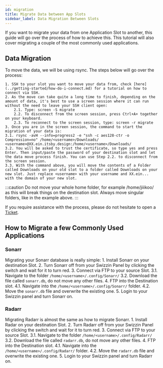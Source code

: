 ```yaml
---
id: migration
title: Migrate Data between App Slots
sidebar_label: Data Migration Between Slots
---
```


If you want to migrate your data from one Application Slot to another, this guide will go over the process of how to achieve this. This tutorial will also cover migrating a couple of the most commonly used applications.

## Data Migration

To move the data, we will be using rsync. The steps below will go over the process:

    1. SSH to your slot you want to move your data from, check [here](../getting-started/how-do-i-connect.md) for a tutorial on how to connect via SSH.
    2. As the move can take quite a long time to finish, depending on the amount of data, it's best to use a screen session where it can run without the need to leave your SSH client open:
        2.1. Type: screen -S migrate
        2.2. To disconnect from the screen session, press Ctrl+A+ together on your keyboard.
        2.3. To reconnect to the screen session, type: screen -r migrate
    3. Once you are in the screen session, the command to start the migration of your data is:
	3.1. rsync -avH --info=progress2 -e "ssh -c aes128-ctr -o Compression=no" /home/<username>/Downloads/ <username>@XX.ein.itsby.design:/home/<username>/Downloads/
	3.2. You will be asked to trust the certificate, so type yes and press Enter. Then input/paste the password of your destination slot and let the data move process finish. You can use Step 2.2. to disconnect from the screen session.
	3.3. With the command above, you will move the contents of a Folder called Downloads on your old slot to a folder called Downloads on your new slot. Just replace <username> with your username and XX.ein... with the domain of your new slot.

:::caution
Do not move your whole home folder, for example /home/jiiikoo/ as this will break things on the destination slot. Always move singular folders, like in the example above. 
:::

If you require assistance with the process, please do not hesitate to open a [Ticket](https://my.hostingby.design/submitticket.php).

## How to Migrate a few Commonly Used Applications

### Sonarr

Migrating your Sonarr database is really simple:
    1. Install Sonarr on your destination Slot.
    2. Turn Sonarr off from your Swizzin Panel by clicking the switch and wait for it to turn red.
    3. Connect via FTP to your source Slot.
	3.1. Navigate to the folder `/home/<username>/.config/Sonarr/`
	3.2. Download the file called `sonarr.db`, do not move any other files.
    4. FTP into the Destination slot.
	4.1. Navigate into the `/home/<username>/.config/Sonarr/` folder.
	4.2. Move the `sonarr.db` file and overwrite the existing one. 
    5. Login to your Swizzin panel and turn Sonarr on.

### Radarr

Migrating Radarr is almost the same as how to migrate Sonarr.
    1. Install Radar on your destination Slot.
    2. Turn Radarr off from your Swizzin Panel by clicking the switch and wait for it to turn red.
    3. Connect via FTP to your source Slot.
	3.1. Navigate to the folder `/home/<username>/.config/Radarr/`
	3.2. Download the file called `radarr.db`, do not move any other files.
    4. FTP into the Destination slot.
	4.1. Navigate into the `/home/<username>/.config/Radarr/` folder.
	4.2. Move the `radarr.db` file and overwrite the existing one. 
    5. Login to your Swizzin panel and turn Radarr on.
